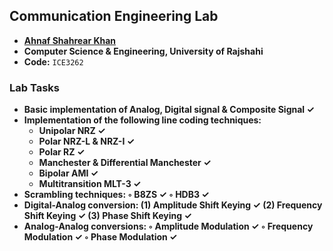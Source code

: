 ## Communication Engineering Lab
- **[Ahnaf Shahrear Khan](https://github.com/ahnafshahrear)**
- **Computer Science & Engineering, University of Rajshahi**
- **Code:** `ICE3262`

### Lab Tasks
- **Basic implementation of Analog, Digital signal & Composite Signal ✓**
- **Implementation of the following line coding techniques:** 
	- **Unipolar NRZ ✓**
	- **Polar NRZ-L & NRZ-I ✓**
	- **Polar RZ ✓**
	- **Manchester & Differential Manchester ✓**
	- **Bipolar AMI ✓**
	- **Multitransition MLT-3 ✓**
- **Scrambling techniques: ◦ B8ZS ✓ ◦ HDB3 ✓**
- **Digital-Analog conversion: (1) Amplitude Shift Keying ✓ (2) Frequency Shift Keying ✓ (3) Phase Shift Keying ✓**
- **Analog-Analog conversions: ◦ Amplitude Modulation ✓ ◦ Frequency Modulation ✓ ◦ Phase Modulation ✓**